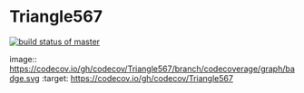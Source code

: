 # Triangle567
[![build status of master](https://travis-ci.org/pchen12567/Triangle567.svg?branch=master)](https://travis-ci.org/pchen12567/Triangle567)

image:: https://codecov.io/gh/codecov/Triangle567/branch/codecoverage/graph/badge.svg
:target: https://codecov.io/gh/codecov/Triangle567
